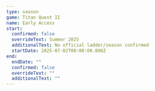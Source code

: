 ```yaml
---
type: season
game: Titan Quest II
name: Early Access
start:
  confirmed: false
  overrideText: Summer 2025
  additionalText: No official ladder/season confirmed
  startDate: 2025-07-02T00:00:00.000Z
end:
  endDate: ""
  confirmed: false
  overrideText: ""
  additionalText: ""
---
```

